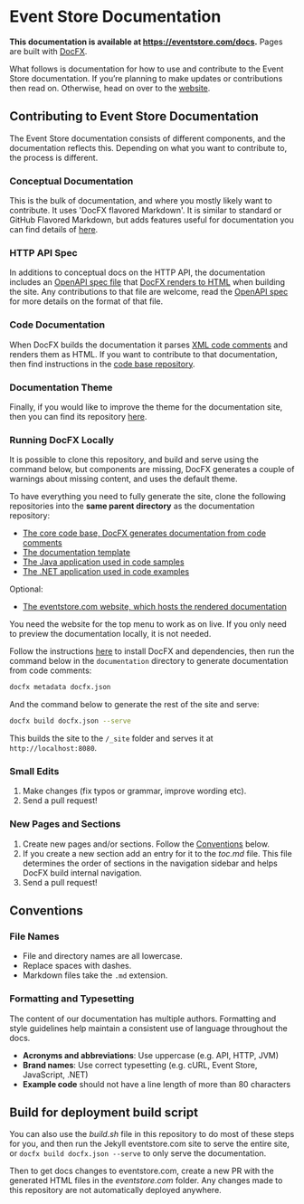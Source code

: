 # Event Store Documentation

**This documentation is available at <https://eventstore.com/docs>.** Pages are built with [DocFX](https://dotnet.github.io).

What follows is documentation for how to use and contribute to the Event Store documentation. If you’re planning to make updates or contributions then read on. Otherwise, head on over to the [website](https://eventstore.com/docs).

## Contributing to Event Store Documentation

The Event Store documentation consists of different components, and the documentation reflects this. Depending on what you want to contribute to, the process is different.

### Conceptual Documentation

This is the bulk of documentation, and where you mostly likely want to contribute. It uses 'DocFX flavored Markdown'. It is similar to standard or GitHub Flavored Markdown, but adds features useful for documentation you can find details of [here](https://dotnet.github.io/docfx/spec/docfx_flavored_markdown.html?tabs=tabid-2%2Ctabid-b).

### HTTP API Spec

In additions to conceptual docs on the HTTP API, the documentation includes an [OpenAPI spec file](https://github.com/EventStore/documentation/blob/master/http-api/swagger.json) that [DocFX renders to HTML](https://dotnet.github.io/docfx/tutorial/intro_rest_api_documentation.html) when building the site. Any contributions to that file are welcome, read the [OpenAPI spec](https://swagger.io/docs/specification/about/) for more details on the format of that file.

### Code Documentation

When DocFX builds the documentation it parses [XML code comments](https://docs.microsoft.com/en-us/dotnet/csharp/codedoc) and renders them as HTML. If you want to contribute to that documentation, then find instructions in the [code base repository](https://github.com/EventStore/EventStore).

### Documentation Theme

Finally, if you would like to improve the theme for the documentation site, then you can find its repository [here](https://github.com/EventStore/es-docs-template).

### Running DocFX Locally

It is possible to clone this repository, and build and serve using the command below, but components are missing, DocFX generates a couple of warnings about missing content, and uses the default theme.

To have everything you need to fully generate the site, clone the following repositories into the **same parent directory** as the documentation repository:

-   [The core code base, DocFX generates documentation from code comments](https://github.com/EventStore/EventStore)
-   [The documentation template](https://github.com/EventStore/es-docs-template)
-   [The Java application used in code samples](https://github.com/EventStore/EventStore.Samples.Java)
-   [The .NET application used in code examples](https://github.com/EventStore/EventStore.Samples.Dotnet)

Optional:

-   [The eventstore.com website, which hosts the rendered documentation](https://github.com/EventStore/eventstore.com)

You need the website for the top menu to work as on live. If you only need to preview the documentation locally, it is not needed.

Follow the instructions [here](https://dotnet.github.io/docfx/tutorial/docfx_getting_started.html) to install DocFX and dependencies, then run the command below in the `documentation` directory to generate documentation from code comments:

```bash
docfx metadata docfx.json
```

And the command below to generate the rest of the site and serve:

```bash
docfx build docfx.json --serve
```

This builds the site to the `/_site` folder and serves it at `http://localhost:8080`.

### Small Edits

1.  Make changes (fix typos or grammar, improve wording etc).
2.  Send a pull request!

### New Pages and Sections

1.  Create new pages and/or sections. Follow the [Conventions](#conventions) below.
2.  If you create a new section add an entry for it to the _toc.md_ file. This file determines the order of sections in the navigation sidebar and helps DocFX build internal navigation.
3.  Send a pull request!

## Conventions

### File Names

-   File and directory names are all lowercase.
-   Replace spaces with dashes.
-   Markdown files take the `.md` extension.

### Formatting and Typesetting

The content of our documentation has multiple authors. Formatting and style guidelines help maintain a consistent use of language throughout the docs.

-   **Acronyms and abbreviations**: Use uppercase (e.g. API, HTTP, JVM)
-   **Brand names**: Use correct typesetting (e.g. cURL, Event Store, JavaScript, .NET)
-   **Example code** should not have a line length of more than 80 characters

## Build for deployment build script

You can also use the _build.sh_ file in this repository to do most of these steps for you, and then run the Jekyll eventstore.com site to serve the entire site, or `docfx build docfx.json --serve` to only serve the documentation.

Then to get docs changes to eventstore.com, create a new PR with the generated HTML files in the _eventstore.com_ folder. Any changes made to this repository are not automatically deployed anywhere.
